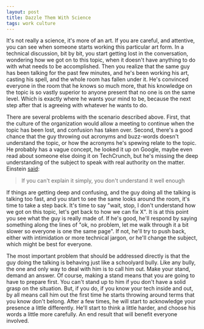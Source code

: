 ```yaml
---
layout: post
title: Dazzle Them With Science
tags: work culture
---
```


It's not really a science, it's more of an art. If you are careful, and attentive, you can see when someone starts working this particular art form. In a technical discussion, bit by bit, you start getting lost in the conversation, wondering how we got on to this topic, when it doesn't have anything to do with what needs to be accomplished. Then you realize that the same guy has been talking for the past few minutes, and he's been working his art, casting his spell, and the whole room has fallen under it. He's convinced everyone in the room that he knows so much more, that his knowledge on the topic is so vastly superior to anyone present that no one is on the same level. Which is exactly where he wants your mind to be, because the next step after that is agreeing with whatever he wants to do. 

There are several problems with the scenario described above. First, that the culture of the organization would allow a meeting to continue when the topic has been lost, and confusion has taken over. Second, there's a good chance that the guy throwing out acronyms and buzz-words doesn't understand the topic, or how the acronyms he's spewing relate to the topic. He probably has a vague concept, he looked it up on Google, maybe even read about someone else doing it on TechCrunch, but he's missing the deep understanding of the subject to speak with real authority on the matter. Einstein [said](http://thinkexist.com/quotation/if_you_can-t_explain_it_simply-you_don-t/186838.html):

>If you can't explain it simply, you don't understand it well enough

If things are getting deep and confusing, and the guy doing all the talking is talking too fast, and you start to see the same looks around the room, it's time to take a step back. It's time to say "wait, stop, I don't understand how we got on this topic, let's get back to how we can fix X". It is at this point you see what the guy is really made of. If he's good, he'll respond by saying something along the lines of "ok, no problem, let me walk through it a bit slower so everyone is one the same page". If not, he'll try to push back, either with intimidation or more technical jargon, or he'll change the subject, which might be best for everyone.

The most important problem that should be addressed directly is that the guy doing the talking is behaving just like a schoolyard bully. Like any bully, the one and only way to deal with him is to call him out. Make your stand, demand an answer. Of course, making a stand means that you are going to have to prepare first. You can't stand up to him if you don't have a solid grasp on the situation. But, if you do, if you know your tech inside and out, by all means call him out the first time he starts throwing around terms that you know don't belong. After a few times, he will start to acknowledge your presence a little differently. He'll start to think a little harder, and choose his words a little more carefully. An end result that will benefit everyone involved. 
